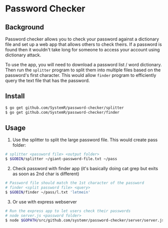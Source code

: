 # Password Checker

## Background

Password checker allows you to check your password against a dictionary file and set up a web app that allows others to check theirs. If a password is found then it wouldn't take long for someone to access your account using dictionary attack.

To use the app, you will need to download a password list / word dictionary. Then run the `splitter` program to split them into multiple files based on the password's first character. This would allow `finder` program to efficiently query the text file that has the password.

## Install

```bash
$ go get github.com/SystemR/password-checker/splitter
$ go get github.com/SystemR/password-checker/finder
```

## Usage

1.  Use the splitter to split the large password file. This would create pass folder:

```bash
# splitter <password file> <output folder>
$ $GOBIN/splitter ~/giant-password-file.txt ~/pass
```

2.  Check password with finder app (it's basically doing cat grep but exits as soon as 2nd char is different)

```bash
# Password file should match the 1st character of the password
# finder <split password file> <query>
$ $GOBIN/finder ~/pass/l.txt 'letmein'
```

3.  Or use with express webserver

```bash
# Run the express app to let users check their passwords
# node server.js <password folder>
$ node $GOPATH/src/github.com/systemr/password-checker/server/server.js ~/pass
```